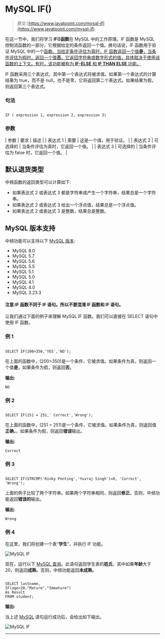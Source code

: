 # MySQL IF()

> 原文:[https://www.javatpoint.com/mysql-if](https://www.javatpoint.com/mysql-if)

在这一节中，我们将学习 **IF()函数**在 MySQL 中的工作原理。IF 函数是 MySQL 控制流函数的一部分，它根据给定的条件返回一个值。换句话说，IF 函数用于验证 MySQL 中的一个[函数。当给定条件评估为真时，IF 函数返回一个值**是**，当条件评估为假时，返回一个值**否**。它返回字符串或数字形式的值，具体取决于使用该函数的上下文。有时，该功能被称为 **IF-ELSE** 和 **IF THAN ELSE** 功能。](https://www.javatpoint.com/mysql-functions)

IF 函数采用三个表达式，其中第一个表达式将被求值。如果第一个表达式的计算结果为 true，而不是 null，也不是零，它将返回第二个表达式。如果结果为假，则返回第三个表达式。

### 句法

```

IF ( expression 1, expression 2, expression 3)

```

### 参数

| 参数 | 要求 | 描述 |
| 表达式 1 | 需要 | 这是一个值，用于验证。 |
| 表达式 2 | 可选择的 | 当条件评估为真时，它返回一个值。 |
| 表达式 3 | 可选择的 | 当条件评估为 false 时，它返回一个值。 |

## 默认退货类型

中频函数的返回类型可以计算如下:

*   如果表达式 2 或表达式 3 都是字符串或产生一个字符串，结果总是一个字符串。
*   如果表达式 2 或表达式 3 给出一个浮点值，结果总是一个浮点值。
*   如果表达式 2 或表达式 3 是整数，结果总是整数。

## MySQL 版本支持

中频功能可以支持以下 [MySQL 版本](https://www.javatpoint.com/mysql-versions):

*   MySQL 8.0
*   MySQL 5.7
*   MySQL 5.6
*   MySQL 5.5
*   MySQL 5.1
*   MySQL 5.0
*   MySQL 4.1
*   MySQL 4.0
*   MySQL 3.23.3

#### 注意:IF 函数不同于 IF 语句。所以不要混淆 IF 函数和 IF 语句。

让我们通过下面的例子来理解 MySQL IF 函数。我们可以直接在 SELECT 语句中使用 IF 函数。

### 例 1

```

SELECT IF(200>350,'YES','NO');

```

在上面的函数中，(200>350)是一个条件，它被求值。如果条件为真，则返回一个值**是**，如果条件为假，则返回**否**。

**输出:**

```
NO

```

### 例 2

```

SELECT IF(251 = 251,' Correct','Wrong');

```

在上面的函数中，(251 = 251)是一个条件，它被求值。如果条件为真，则返回值**正确，**，如果条件为假，则返回**错误**输出。

**输出:**

```
Correct

```

### 例 3

```

SELECT IF(STRCMP('Rinky Ponting','Yuvraj Singh')=0, 'Correct', 'Wrong');

```

上面的例子比较了两个字符串。如果两个字符串相同，则返回**修正**。否则，中频功能返回**错误的**输出。

**输出:**

```
Wrong

```

### 例 4

在这里，我们将创建一个表“**学生**”，并执行 IF 功能。

![MySQL IF](../Images/046e23328ccd121e4533681298af131f.png)

现在，运行以下 [MySQL 查询](https://www.javatpoint.com/mysql-queries)。此语句返回学生表的**姓氏**，其中如果**年龄**大于 20，则返回**成熟**。否则，中频功能返回**未成熟**。

```

SELECT lastname,
IF(age>20,"Mature","Immature")  
As Result
FROM student;

```

**输出:**

当上述 [MySQL](https://www.javatpoint.com/mysql-tutorial) 语句运行成功后，会给出如下输出。

![MySQL IF](../Images/02183ed268c7b02efd1d6e1a75bb8ec4.png)

* * *